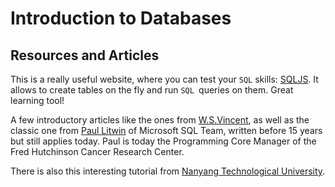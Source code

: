 # Introduction to Databases

## Resources and Articles

This is a really useful website, where you can test your `SQL` skills: [SQLJS](https://sqljs.org/). It allows to create tables on the fly and run `SQL `queries on them. Great learning tool!

A few introductory articles like the ones from [W.S.Vincent](https://wsvincent.com/database-design-tutorial-for-beginners/), as well as the classic one from [Paul Litwin](http://r937.com/Relational.HTML) of Microsoft SQL Team, written before 15 years but still applies today. Paul is today the Programming Core Manager of the Fred Hutchinson Cancer Research Center.

There is also this interesting tutorial from [Nanyang Technological University](https://www.ntu.edu.sg/home/ehchua/programming/sql/Relational_Database_Design.html).




